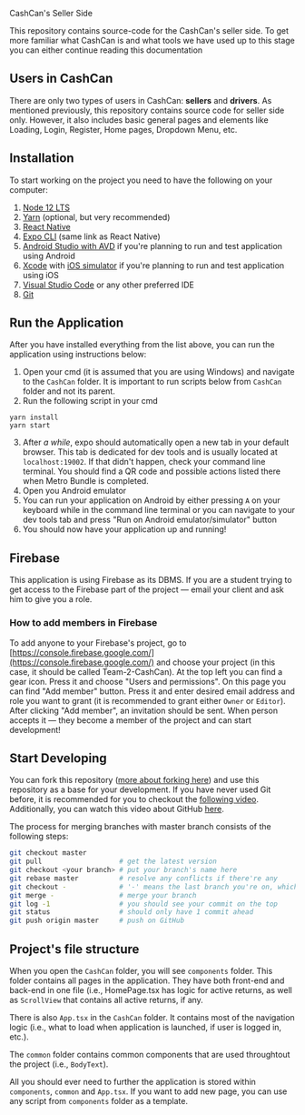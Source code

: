 CashCan's Seller Side

This repository contains source-code for the CashCan's seller side. To get more familiar what CashCan is and what tools we have used up to this stage you can either continue reading this documentation

## Users in CashCan
There are only two types of users in CashCan: **sellers** and **drivers**. As mentioned previously, this repository contains source code for seller side only. However, it also includes basic general pages and elements like Loading, Login, Register, Home pages, Dropdown Menu, etc.

## Installation

To start working on the project you need to have the following on your computer:
1. [Node 12 LTS](https://nodejs.org/en/download/)
2. [Yarn](https://classic.yarnpkg.com/en/docs/install#windows-stable) (optional, but very recommended)
3. [React Native](https://reactnative.dev/docs/environment-setup)
4. [Expo CLI](https://reactnative.dev/docs/environment-setup) (same link as React Native)
5. [Android Studio with AVD](https://developer.android.com/studio?gclid=CjwKCAiAh_GNBhAHEiwAjOh3ZHahg2NhAJ5BaWQuG5tSYLGU9GDWKsuWu2f2lGqeY2lcyu2Hi3m6WhoCqqoQAvD_BwE&gclsrc=aw.ds) if you're planning to run and test application using Android
6. [Xcode](https://developer.apple.com/xcode/) with [iOS simulator](https://developer.apple.com/library/archive/documentation/IDEs/Conceptual/iOS_Simulator_Guide/GettingStartedwithiOSSimulator/GettingStartedwithiOSSimulator.html) if you're planning to run and test application using iOS
7. [Visual Studio Code](https://code.visualstudio.com/) or any other preferred IDE
8. [Git](https://git-scm.com/downloads)

## Run the Application
After you have installed everything from the list above, you can run the application using instructions below:

1. Open your cmd (it is assumed that you are using Windows) and navigate to the `CashCan` folder. It is important to run scripts below from `CashCan` folder and not its parent.
2. Run the following script in your cmd

```Batchfile
yarn install
yarn start
```

3. After *a while*, expo should automatically open a new tab in your default browser. This tab is dedicated for dev tools and is usually located at `localhost:19002`. If that didn't happen, check your command line terminal. You should find a QR code and possible actions listed there when Metro Bundle is completed.
4. Open you Android emulator
5. You can run your application on Android by either pressing `A` on your keyboard while in the command line terminal or you can navigate to your dev tools tab and press "Run on Android emulator/simulator" button
6. You should now have your application up and running!

## Firebase
This application is using Firebase as its DBMS. If you are a student trying to get access to the Firebase part of the project — email your client and ask him to give you a role. 

### How to add members in Firebase
To add anyone to your Firebase's project, go to [https://console.firebase.google.com/](https://console.firebase.google.com/) and choose your project (in this case, it should be called Team-2-CashCan). At the top left you can find a gear icon. Press it and choose "Users and permissions". On this page you can find "Add member" button. Press it and enter desired email address and role you want to grant (it is recommended to grant either `Owner` or `Editor`). After clicking "Add member", an invitation should be sent. When person accepts it — they become a member of the project and can start development!

## Start Developing
You can fork this repository ([more about forking here](https://docs.github.com/en/pull-requests/collaborating-with-pull-requests/working-with-forks/about-forks)) and use this repository as a base for your development. If you have never used Git before, it is recommended for you to checkout the [following video](https://youtu.be/USjZcfj8yxE). Additionally, you can watch this video about GitHub [here](https://youtu.be/nhNq2kIvi9s). 

The process for merging branches with master branch consists of the following steps:
```bash
git checkout master
git pull                   # get the latest version
git checkout <your branch> # put your branch's name here
git rebase master          # resolve any conflicts if there're any
git checkout -             # '-' means the last branch you're on, which is master
git merge -                # merge your branch
git log -1                 # you should see your commit on the top
git status                 # should only have 1 commit ahead
git push origin master     # push on GitHub
```
## Project's file structure
When you open the `CashCan` folder, you will see `components` folder. This folder contains all pages in the application. They have both front-end and back-end in one file  (i.e., HomePage.tsx has logic for active returns, as well as `ScrollView` that contains all active returns, if any.

There is also `App.tsx` in the `CashCan` folder. It contains most of the navigation logic (i.e., what to load when application is launched, if user is logged in, etc.).

The `common` folder contains common components that are used throughtout the project (i.e., `BodyText`).

All you should ever need to further the application is stored within `components`, `common` and `App.tsx`. If you want to add new page, you can use any script from `components` folder as a template.
